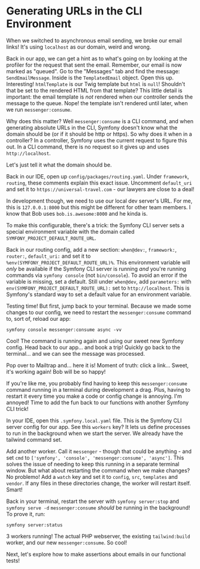 # Generating URLs in the CLI Environment

When we switched to asynchronous email sending, we broke our email links! It's using
`localhost` as our domain, weird and wrong.

Back in our app, we can get a hint as to what's going on by looking at the
profiler for the request that sent the email. Remember, our email is now marked as
"queued". Go to the "Messages" tab and find the message: `SendEmailMessage`. Inside
is the `TemplatedEmail` object. Open this up. Interesting! `htmlTemplate` is our Twig
template but `html` is `null`! Shouldn't that be set to the rendered HTML from that
template?
This little detail is important: the email template is *not* rendered when our
controller sends the message to the queue. Nope! the template isn't rendered until
later, when we run `messenger:consume`.

Why does this matter? Well `messenger:consume` is a CLI command, and when generating absolute
URLs in the CLI, Symfony doesn't know what the domain should be (or if it should
be http or https). So why does it when in a controller? In a controller, Symfony
uses the current request to figure this out. In a CLI command, there is no request
so it gives up and uses `http://localhost`.

Let's just tell it what the domain should be.

Back in our IDE, open up `config/packages/routing.yaml`. Under `framework`, `routing`,
these comments explain this exact issue. Uncomment `default_uri` and set it to
`https://universal-travel.com` - our lawyers are close to a deal!

In development though, we need to use our local dev server's URL. For me, this is
`127.0.0.1:8000` but this might be different for other team members. I know
that Bob uses `bob.is.awesome:8000` and he kinda is.

To make this configurable, there's a trick: the Symfony CLI server sets a special
environment variable with the domain called `SYMFONY_PROJECT_DEFAULT_ROUTE_URL`.

Back in our routing config, add a new section: `when@dev:`, `framework:`, `router:`,
`default_uri:` and set it to `%env(SYMFONY_PROJECT_DEFAULT_ROUTE_URL)%`. This
environment variable will *only* be available if the Symfony CLI server is running
*and* you're running commands via `symfony console` (not `bin/console`). To avoid
an error if the variable is missing, set a default. Still under `when@dev`, add
`parameters:` with `env(SYMFONY_PROJECT_DEFAULT_ROUTE_URL):`
set to `http://localhost`. This is Symfony's standard way to set a default value for
an environment variable.

Testing time! But first, jump back to your terminal. Because we made some changes
to our config, we need to restart the `messenger:consume` command to, sort of, reload
our app:

```terminal-silent
symfony console messenger:consume async -vv
```

Cool! The command is running again and using our sweet new Symfony config.
Head back to our app... and book a trip! Quickly go
back to the terminal... and we can see the message was processed.

Pop over to Mailtrap and... here it is! Moment of truth: click a link... Sweet, it's
working again! Bob will be so happy!

If you're like me, you probably find having to keep this `messenger:consume` command
running in a terminal during development a drag. Plus, having to restart it every time
you make a code or config change is annoying. I'm annoyed! Time to add the fun back
to our functions with another Symfony CLI trick!

In your IDE, open this `.symfony.local.yaml` file.
This is the Symfony CLI server config for our app. See this `workers` key? It lets
us define processes to run in the background when we start the server.
We already have the tailwind command set.

Add another worker. Call it `messenger` - though that could be anything - and set
`cmd` to `['symfony', 'console', 'messenger:consume', 'async']`. This solves the issue
of needing to keep this running in a separate terminal window.
But what about restarting the command when we make changes? No problemo!
Add a `watch` key and set it to `config`, `src`, `templates` and `vendor`.
If any files in these directories change, the worker will restart itself.
Smart!

Back in your terminal, restart the server with `symfony server:stop` and `symfony serve -d`
`messenger:consume` *should* be running in the background! To prove it, run:

```terminal
symfony server:status
```

3 workers running! The actual PHP webserver, the existing
`tailwind:build` worker, and our new `messenger:consume`.
So cool!

Next, let's explore how to make assertions about emails in our functional tests!
